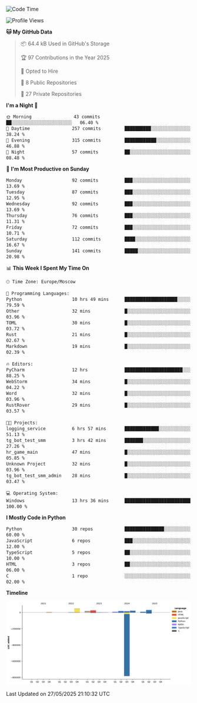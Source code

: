 <!--START_SECTION:waka-->
![Code Time](http://img.shields.io/badge/Code%20Time-680%20hrs%2054%20mins-blue)

![Profile Views](http://img.shields.io/badge/Profile%20Views-0-blue)

**🐱 My GitHub Data** 

> 📦 64.4 kB Used in GitHub's Storage 
 > 
> 🏆 97 Contributions in the Year 2025
 > 
> 💼 Opted to Hire
 > 
> 📜 8 Public Repositories 
 > 
> 🔑 27 Private Repositories 
 > 
**I'm a Night 🦉** 

```text
🌞 Morning                43 commits          ██░░░░░░░░░░░░░░░░░░░░░░░   06.40 % 
🌆 Daytime                257 commits         ██████████░░░░░░░░░░░░░░░   38.24 % 
🌃 Evening                315 commits         ████████████░░░░░░░░░░░░░   46.88 % 
🌙 Night                  57 commits          ██░░░░░░░░░░░░░░░░░░░░░░░   08.48 % 
```
📅 **I'm Most Productive on Sunday** 

```text
Monday                   92 commits          ███░░░░░░░░░░░░░░░░░░░░░░   13.69 % 
Tuesday                  87 commits          ███░░░░░░░░░░░░░░░░░░░░░░   12.95 % 
Wednesday                92 commits          ███░░░░░░░░░░░░░░░░░░░░░░   13.69 % 
Thursday                 76 commits          ███░░░░░░░░░░░░░░░░░░░░░░   11.31 % 
Friday                   72 commits          ███░░░░░░░░░░░░░░░░░░░░░░   10.71 % 
Saturday                 112 commits         ████░░░░░░░░░░░░░░░░░░░░░   16.67 % 
Sunday                   141 commits         █████░░░░░░░░░░░░░░░░░░░░   20.98 % 
```


📊 **This Week I Spent My Time On** 

```text
🕑︎ Time Zone: Europe/Moscow

💬 Programming Languages: 
Python                   10 hrs 49 mins      ████████████████████░░░░░   79.59 % 
Other                    32 mins             █░░░░░░░░░░░░░░░░░░░░░░░░   03.96 % 
TOML                     30 mins             █░░░░░░░░░░░░░░░░░░░░░░░░   03.72 % 
Rust                     21 mins             █░░░░░░░░░░░░░░░░░░░░░░░░   02.67 % 
Markdown                 19 mins             █░░░░░░░░░░░░░░░░░░░░░░░░   02.39 % 

🔥 Editors: 
PyCharm                  12 hrs              ██████████████████████░░░   88.25 % 
WebStorm                 34 mins             █░░░░░░░░░░░░░░░░░░░░░░░░   04.22 % 
Word                     32 mins             █░░░░░░░░░░░░░░░░░░░░░░░░   03.96 % 
RustRover                29 mins             █░░░░░░░░░░░░░░░░░░░░░░░░   03.57 % 

🐱‍💻 Projects: 
logging_service          6 hrs 57 mins       █████████████░░░░░░░░░░░░   51.13 % 
tg_bot_test_smm          3 hrs 42 mins       ███████░░░░░░░░░░░░░░░░░░   27.26 % 
hr_game_main             47 mins             █░░░░░░░░░░░░░░░░░░░░░░░░   05.85 % 
Unknown Project          32 mins             █░░░░░░░░░░░░░░░░░░░░░░░░   03.96 % 
tg_bot_test_smm_admin    28 mins             █░░░░░░░░░░░░░░░░░░░░░░░░   03.47 % 

💻 Operating System: 
Windows                  13 hrs 36 mins      █████████████████████████   100.00 % 
```

**I Mostly Code in Python** 

```text
Python                   30 repos            ███████████████░░░░░░░░░░   60.00 % 
JavaScript               6 repos             ███░░░░░░░░░░░░░░░░░░░░░░   12.00 % 
TypeScript               5 repos             ██░░░░░░░░░░░░░░░░░░░░░░░   10.00 % 
HTML                     3 repos             ██░░░░░░░░░░░░░░░░░░░░░░░   06.00 % 
C                        1 repo              ░░░░░░░░░░░░░░░░░░░░░░░░░   02.00 % 
```



**Timeline**

![Lines of Code chart](https://raw.githubusercontent.com/adlemx/adlemx/main/assets/bar_graph.png)


 Last Updated on 27/05/2025 21:10:32 UTC
<!--END_SECTION:waka-->
